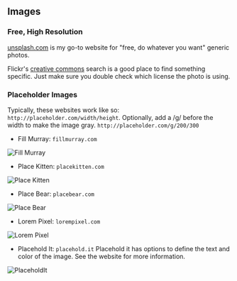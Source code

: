 Images
--------------
### Free, High Resolution
[unsplash.com][unsplash] is my go-to website for "free, do whatever you want" generic photos.

Flickr's [creative commons][flickr] search is a good place to find something specific. Just make sure you double check which license the photo is using.

### Placeholder Images
Typically, these websites work like so: `http://placeholder.com/width/height`. Optionally, add a /g/ before the width to make the image gray. `http://placeholder.com/g/200/300`


* Fill Murray: `fillmurray.com`

![Fill Murray](http://fillmurray.com/200/100)


* Place Kitten: `placekitten.com`

![Place Kitten](http://placekitten.com/g/200/100)


* Place Bear: `placebear.com`

![Place Bear](http://placebear.com/200/100)


* Lorem Pixel: `lorempixel.com`

![Lorem Pixel](http://lorempixel.com/200/100)


* Placehold It: `placehold.it`
Placehold it has options to define the text and color of the image. See the website for more information.

![PlaceholdIt](http://placehold.it/200/100)
















[unsplash]: http://unsplash.com/
[flickr]: https://www.flickr.com/creativecommons/



